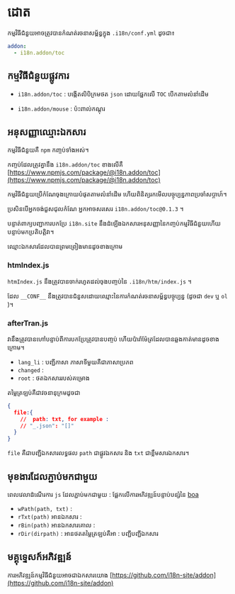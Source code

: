 # ដោត

កម្មវិធីជំនួយអាចត្រូវបានកំណត់រចនាសម្ព័ន្ធក្នុង `.i18n/conf.yml` ដូចជា៖

```yml
addon:
  - i18n.addon/toc
```

## កម្មវិធីជំនួយផ្លូវការ

* `i18n.addon/toc` :
  បង្កើតលិបិក្រមថត `json` ដោយផ្អែកលើ `TOC` បើកតាមលំនាំដើម

* `i18n.addon/mouse` : ប៉ះពាល់កណ្ដុរ

## អនុសញ្ញាឈ្មោះឯកសារ

កម្មវិធីជំនួយគឺ `npm` កញ្ចប់ទាំងអស់។

កញ្ចប់ដែលត្រូវគ្នានឹង `i18n.addon/toc` ខាងលើគឺ [https://www.npmjs.com/package/@i18n.addon/toc](https://www.npmjs.com/package/@i18n.addon/toc)

កម្មវិធីជំនួយប្រើកំណែចុងក្រោយបំផុតតាមលំនាំដើម ហើយពិនិត្យរកមើលបច្ចុប្បន្នភាពប្រចាំសប្តាហ៍។

ប្រសិនបើអ្នកចង់ជួសជុលកំណែ អ្នកអាចសរសេរ `i18n.addon/toc@0.1.3` ។

បន្ទាត់ពាក្យបញ្ជាការបកប្រែ `i18n.site` នឹងដំឡើងឯកសារអនុសញ្ញានៃកញ្ចប់កម្មវិធីជំនួយហើយបន្ទាប់មកប្រតិបត្តិវា។

ឈ្មោះឯកសារដែលបានព្រមព្រៀងមានដូចខាងក្រោម

### htmIndex.js

`htmIndex.js` នឹងត្រូវបានចាក់រហូតដល់ចុងបញ្ចប់នៃ `.i18n/htm/index.js` ។

ដែល `__CONF__` នឹងត្រូវបានជំនួសដោយឈ្មោះនៃការកំណត់រចនាសម្ព័ន្ធបច្ចុប្បន្ន (ដូចជា `dev` ឬ `ol` )។

### afterTran.js

វានឹងត្រូវបានហៅបន្ទាប់ពីការបកប្រែត្រូវបានបញ្ចប់ ហើយប៉ារ៉ាម៉ែត្រដែលបានឆ្លងកាត់មានដូចខាងក្រោម។

* `lang_li` : បញ្ជីភាសា ភាសាទីមួយគឺជាភាសាប្រភព
* `changed` :
* `root` : ថតឯកសាររបស់គម្រោង

តម្លៃត្រឡប់គឺជាវចនានុក្រមដូចជា

```json
{
  file:{
    //  path: txt, for example :
    // "_.json": "[]"
  }
}
```

`file` គឺជាបញ្ជីឯកសារលទ្ធផល `path` ជាផ្លូវឯកសារ និង `txt` ជាខ្លឹមសារឯកសារ។

## មុខងារដែលភ្ជាប់មកជាមួយ

ពេលវេលាដំណើរការ `js` ដែលភ្ជាប់មកជាមួយ : ផ្អែកលើការអភិវឌ្ឍន៍បន្ទាប់បន្សំនៃ [boa](https://github.com/boa-dev/boa)

* `wPath(path, txt)` :
* `rTxt(path)` អានឯកសារ :
* `rBin(path)` អានឯកសារគោល :
* `rDir(dirpath)` : អានថតតម្លៃត្រឡប់គឺអា : បញ្ជីបញ្ជីឯកសារ

## មគ្គុទ្ទេសក៍អភិវឌ្ឍន៍

ការអភិវឌ្ឍន៍កម្មវិធីជំនួយអាចជាឯកសារយោង [https://github.com/i18n-site/addon](https://github.com/i18n-site/addon)